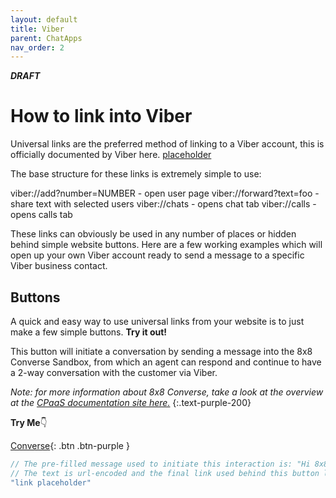 ```yaml
---
layout: default
title: Viber
parent: ChatApps
nav_order: 2
---
```

**_DRAFT_**

# How to link into Viber

Universal links are the preferred method of linking to a Viber account, this is officially documented by Viber here. [placeholder]()

The base structure for these links is extremely simple to use:

viber://add?number=NUMBER - open user page
viber://forward?text=foo - share text with selected users
viber://chats - opens chat tab
viber://calls - opens calls tab


These links can obviously be used in any number of places or hidden behind simple website buttons.  Here are a few working examples which will open up your own Viber account ready to send a message to a specific Viber business contact.

## Buttons

A quick and easy way to use universal links from your website is to just make a few simple buttons.
**Try it out!**

This button will initiate a conversation by sending a message into the 8x8 Converse Sandbox, from which an agent can respond and continue to have a 2-way conversation with the customer via Viber.

_Note: for more information about 8x8 Converse, take a look at the overview at the [CPaaS documentation site here.](https://developer.8x8.com/connect/docs/converse-overview)_
{:.text-purple-200}

**Try Me**👇

[Converse](viber://chat?service=19459){: .btn .btn-purple }

```js
// The pre-filled message used to initiate this interaction is: "Hi 8x8 team, I'd love to chat with someone about your APIs to help boost my customer engagement! 🚀 "
// The text is url-encoded and the final link used behind this button looks like this:
"link placeholder"
```
